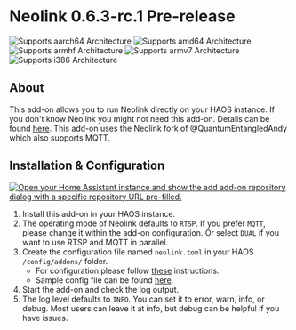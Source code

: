 
# Neolink 0.6.3-rc.1 Pre-release

![Supports aarch64 Architecture][aarch64-shield]
![Supports amd64 Architecture][amd64-shield]
![Supports armhf Architecture][armhf-shield]
![Supports armv7 Architecture][armv7-shield]
![Supports i386 Architecture][i386-shield]

## About

This add-on allows you to run Neolink directly on your HAOS instance. If you don't know Neolink you might not need this add-on. Details can be found [here](https://github.com/QuantumEntangledAndy/neolink). This add-on uses the Neolink fork of @QuantumEntangledAndy which also supports MQTT.

## Installation & Configuration

[![Open your Home Assistant instance and show the add add-on repository dialog with a specific repository URL pre-filled.](https://my.home-assistant.io/badges/supervisor_add_addon_repository.svg)](https://my.home-assistant.io/redirect/supervisor_add_addon_repository/?repository_url=https%3A%2F%2Fgithub.com%2Fdm82m%2Fhassio-addons)

1. Install this add-on in your HAOS instance.
2. The operating mode of Neolink defaults to `RTSP`. If you prefer `MQTT`, please change it within the add-on configuration. Or select `DUAL` if you want to use RTSP and MQTT in parallel.
3. Create the configuration file named `neolink.toml` in your HAOS `/config/addons/` folder.
   - For configuration please follow [these](https://github.com/QuantumEntangledAndy/neolink#configuration) instructions.
   - Sample config file can be found [here](https://raw.githubusercontent.com/QuantumEntangledAndy/neolink/master/sample_config.toml).
4. Start the add-on and check the log output.
5. The log level defaults to `INFO`. You can set it to error, warn, info, or debug. Most users can leave it at info, but debug can be helpful if you have issues.

<!--

Notes to developers after forking or using the github template feature:
- While developing comment out the 'image' key from 'example/config.yaml' to make the supervisor build the addon
  - Remember to put this back when pushing up your changes.
- When you merge to the 'main' branch of your repository a new build will be triggered.
  - Make sure you adjust the 'version' key in 'example/config.yaml' when you do that.
  - Make sure you update 'example/CHANGELOG.md' when you do that.
  - The first time this runs you might need to adjust the image configuration on github container registry to make it public
- Adjust the 'image' key in 'example/config.yaml' so it points to your username instead of 'home-assistant'.
  - This is where the build images will be published to.
- Rename the example directory.
  - The 'slug' key in 'example/config.yaml' should match the directory name.
- Adjust all keys/url's that points to 'home-assistant' to now point to your user/fork.
- Share your repository on the forums https://community.home-assistant.io/c/projects/9
- Do awesome stuff!
 -->

[aarch64-shield]: https://img.shields.io/badge/aarch64-yes-green.svg?style=for-the-badge
[amd64-shield]: https://img.shields.io/badge/amd64-yes-green.svg?style=for-the-badge
[armhf-shield]: https://img.shields.io/badge/armhf-yes-green.svg?style=for-the-badge
[armv7-shield]: https://img.shields.io/badge/armv7-yes-green.svg?style=for-the-badge
[i386-shield]: https://img.shields.io/badge/i386-yes-green.svg?style=for-the-badge
